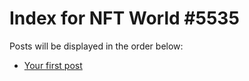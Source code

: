 # Index for NFT World #5535
Posts will be displayed in the order below:

- [Your first post](./001-first.md)

